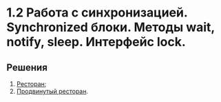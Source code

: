 # 1.2 Работа с синхронизацией. Synchronized блоки. Методы wait, notify, sleep. Интерфейс lock.

## Решения

1. [Ресторан](/task1);	
2. [Продвинутый ресторан](/task2).
